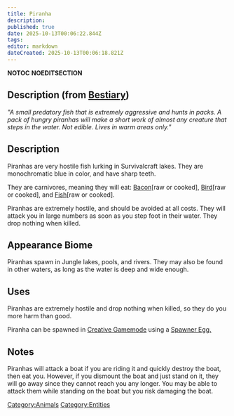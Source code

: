 ```yaml
---
title: Piranha
description: 
published: true
date: 2025-10-13T00:06:22.844Z
tags: 
editor: markdown
dateCreated: 2025-10-13T00:06:18.821Z
---
```


__NOTOC__ __NOEDITSECTION__

## Description (from [Bestiary](Bestiary "wikilink"))

*"A small predatory fish that is extremely aggressive and hunts in
packs. A pack of hungry piranhas will make a short work of almost any
creature that steps in the water. Not edible. Lives in warm areas
only."*

## Description

Piranhas are very hostile fish lurking in Survivalcraft lakes. They are
monochromatic blue in color, and have sharp teeth.

They are carnivores, meaning they will eat:
[Bacon](Raw_Bacon "wikilink")\[raw or cooked\],
[Bird](Raw_Bird "wikilink")\[raw or cooked\], and
[Fish](Raw_fish "wikilink")\[raw or cooked\].

Piranhas are extremely hostile, and should be avoided at all costs. They
will attack you in large numbers as soon as you step foot in their
water. They drop nothing when killed.

## Appearance Biome

Piranhas spawn in Jungle lakes, pools, and rivers. They may also be
found in other waters, as long as the water is deep and wide enough. 

## Uses

Piranhas are extremely hostile and drop nothing when killed, so they do
you more harm than good.

Piranha can be spawned in [Creative
Gamemode](http://survivalcraftgame.wikia.com/wiki/Creative_Gamemode)
using a [Spawner
Egg.](http://survivalcraftgame.wikia.com/wiki/Creative_Eggs)

## Notes

Piranhas will attack a boat if you are riding it and quickly destroy the
boat, then eat you. However, if you dismount the boat and just stand on
it, they will go away since they cannot reach you any longer. You may be
able to attack them while standing on the boat but you risk damaging the
boat. 

[Category:Animals](Category:Animals "wikilink")
[Category:Entities](Category:Entities "wikilink")